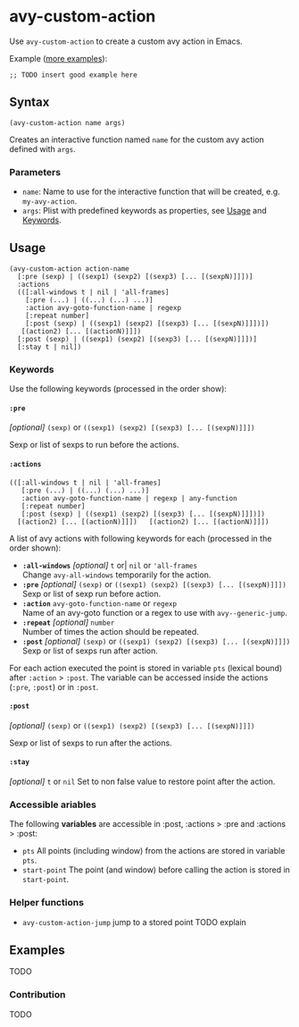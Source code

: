 # avy-custom-action

Use `avy-custom-action` to create a custom avy action in Emacs.

Example ([more examples](#examples)):

```elisp
;; TODO insert good example here
```

## Syntax

```elisp
(avy-custom-action name args)
```

Creates an interactive function named `name` for the custom avy action defined with `args`.

### Parameters

- `name`: Name to use for the interactive function that will be created, e.g. `my-avy-action`.
- `args`: Plist with predefined keywords as properties, see [Usage](#usage) and [Keywords](#keywords).

## Usage
```elisp
(avy-custom-action action-name
  [:pre (sexp) | ((sexp1) (sexp2) [(sexp3) [... [(sexpN)]]])]
  :actions
  (([:all-windows t | nil | 'all-frames]
    [:pre (...) | ((...) (...) ...)]
    :action avy-goto-function-name | regexp
    [:repeat number]
    [:post (sexp) | ((sexp1) (sexp2) [(sexp3) [... [(sexpN)]]])])
   [(action2) [... [(actionN)]]])
  [:post (sexp) | ((sexp1) (sexp2) [(sexp3) [... [(sexpN)]]])]
  [:stay t | nil])
```

### Keywords

Use the following keywords (processed in the order show):

#### `:pre`

*[optional]* `(sexp)` or `((sexp1) (sexp2) [(sexp3) [... [(sexpN)]]])`

Sexp or list of sexps to run before the actions.

#### `:actions`
```
(([:all-windows t | nil | 'all-frames]
   [:pre (...) | ((...) (...) ...)]
   :action avy-goto-function-name | regexp | any-function
   [:repeat number]
   [:post (sexp) | ((sexp1) (sexp2) [(sexp3) [... [(sexpN)]]])])
  [(action2) [... [(actionN)]]])   [(action2) [... [(actionN)]]])
```

A list of avy actions with following keywords for each (processed in the order shown):

- **`:all-windows`** *[optional]* `t` or| `nil` or `'all-frames`  
Change `avy-all-windows` temporarily for the action.
- **`:pre`** *[optional]* `(sexp)` or `((sexp1) (sexp2) [(sexp3) [... [(sexpN)]]])`  
Sexp or list of sexp run before action.
- **`:action`** `avy-goto-function-name` or `regexp`  
Name of an avy-goto function or a regex to use with `avy--generic-jump`.
- **`:repeat`** *[optional]* `number`  
Number of times the action should be repeated.
- **`:post`** *[optional]* `(sexp)` or `((sexp1) (sexp2) [(sexp3) [... [(sexpN)]]])`  
Sexp or list of sexps run after action.

For each action executed the point is stored in variable `pts` (lexical bound) after `:action` > `:post`. The variable can be accessed inside the actions (`:pre`, `:post`) or in `:post`.

#### `:post`

*[optional]* `(sexp)` or `((sexp1) (sexp2) [(sexp3) [... [(sexpN)]]])`

Sexp or list of sexps to run after the actions.

#### `:stay`

*[optional]* `t` or `nil`
Set to non false value to restore point after the action.

### Accessible ariables

The following **variables** are accessible in :post, :actions > :pre and :actions > :post:

- `pts` All points (including window) from the actions are stored in variable `pts`.
- `start-point` The point (and window) before calling the action is stored in `start-point`.


### Helper functions

- `avy-custom-action-jump` jump to a stored point TODO explain

## Examples

TODO

### Contribution

TODO
